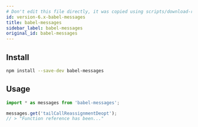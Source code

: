 ```yaml
---
# Don't edit this file directly, it was copied using scripts/download-readmes.js: 
id: version-6.x-babel-messages
title: babel-messages
sidebar_label: babel-messages
original_id: babel-messages
---
```


## Install

```sh
npm install --save-dev babel-messages
```

## Usage

```js
import * as messages from 'babel-messages';

messages.get('tailCallReassignmentDeopt');
// > "Function reference has been..."
```

